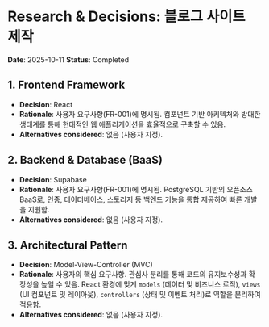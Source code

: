 # Research & Decisions: 블로그 사이트 제작

**Date**: 2025-10-11
**Status**: Completed

## 1. Frontend Framework

- **Decision**: React
- **Rationale**: 사용자 요구사항(FR-001)에 명시됨. 컴포넌트 기반 아키텍처와 방대한 생태계를 통해 현대적인 웹 애플리케이션을 효율적으로 구축할 수 있음.
- **Alternatives considered**: 없음 (사용자 지정).

## 2. Backend & Database (BaaS)

- **Decision**: Supabase
- **Rationale**: 사용자 요구사항(FR-001)에 명시됨. PostgreSQL 기반의 오픈소스 BaaS로, 인증, 데이터베이스, 스토리지 등 백엔드 기능을 통합 제공하여 빠른 개발을 지원함.
- **Alternatives considered**: 없음 (사용자 지정).

## 3. Architectural Pattern

- **Decision**: Model-View-Controller (MVC)
- **Rationale**: 사용자의 핵심 요구사항. 관심사 분리를 통해 코드의 유지보수성과 확장성을 높일 수 있음. React 환경에 맞게 `models` (데이터 및 비즈니스 로직), `views` (UI 컴포넌트 및 레이아웃), `controllers` (상태 및 이벤트 처리)로 역할을 분리하여 적용함.
- **Alternatives considered**: 없음 (사용자 지정).
